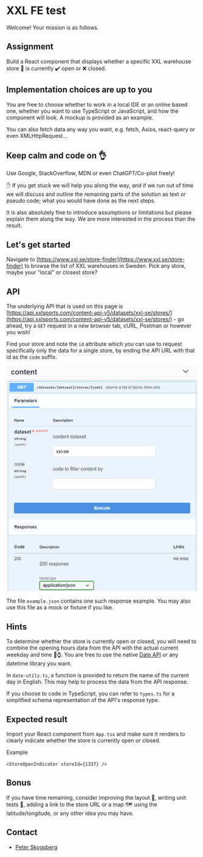 # XXL FE test

Welcome! Your mission is as follows.

## Assignment

Build a React component that displays whether a specific XXL warehouse store 🏬 is currently ✔️ open or ❌ closed.

## Implementation choices are up to you

You are free to choose whether to work in a local IDE or an online based one, whether you want to use TypeScript or JavaScript, and how the component will look. A mockup is provided as an example.

You can also fetch data any way you want, e.g. fetch, Axios, react-query or even XMLHttpRequest...

## Keep calm and code on 👌

Use Google, StackOverflow, MDN or even ChatGPT/Co-pilot freely!

✋ If you get stuck we will help you along the way, and if we run out of time we will discuss and outline the remaining parts of the solution as text or pseudo code; what you would have done as the next steps.

It is also absolutely fine to introduce assumptions or limitations but please explain them along the way. We are more interested in the process than the result.

## Let's get started

Navigate to [https://www.xxl.se/store-finder](https://www.xxl.se/store-finder) to browse the list of XXL warehouses in Sweden. Pick any store, maybe your "local" or closest store?

## API

The underlying API that is used on this page is
[https://api.xxlsports.com/content-api-v5/datasets/xxl-se/stores/](https://api.xxlsports.com/content-api-v5/datasets/xxl-se/stores/) - go ahead, try a `GET` request in a new browser tab, cURL, Postman or however you wish!

Find your store and note the `id` attribute which you can use to request specifically only the data for a single store, by ending the API URL with that id as the `code` suffix.

![Excerpt from Swagger API docs](https://raw.githubusercontent.com/peterskogsberg/fe-test/ac9a835d772f56af321efb0d37ea6d4d37193e6a/img/swagger.png 'Excerpt from Swagger API docs')

The file `example.json` contains one such response example. You may also use this file as a mock or fixture if you like.

## Hints

To determine whether the store is currently open or closed, you will need to combine the opening hours data from the API with the actual current weekday and time 📅⌚. You are free to use the native [Date API](https://developer.mozilla.org/en-US/docs/Web/JavaScript/Reference/Global_Objects/Date) or any datetime library you want.

In `date-utils.ts`, a function is provided to return the name of the current day in English. This may help to process the data from the API response.

If you choose to code in TypeScript, you can refer to `types.ts` for a simplified schema representation of the API's response type.

## Expected result

Import your React component from `App.tsx` and make sure it renders to clearly indicate whether the store is currently open or closed.

Example

```tsx
<StoreOpenIndicator storeId={1337} />
```

## Bonus

If you have time remaining, consider improving the layout 💅, writing unit tests 🧪, adding a link to the store URL or a map 🗺️ using the latitude/longitude, or any other idea you may have.

## Contact

- [Peter Skogsberg](mailto:peter.skogsberg@xxl.se)
